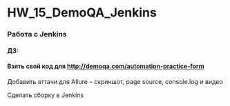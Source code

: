 # HW_15_DemoQA_Jenkins
### Работа с Jenkins
#### ДЗ:
#### Взять свой код для http://demoqa.com/automation-practice-form
Добавить аттачи для Allure – скриншот, page source, console.log и видео 

Cделать сборку в Jenkins
